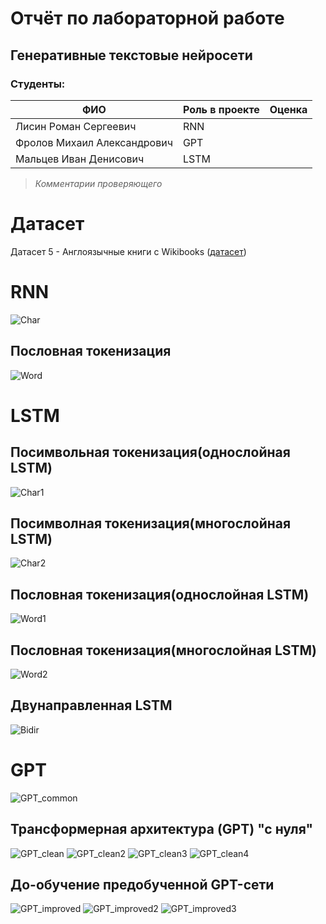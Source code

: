 # Отчёт по лабораторной работе
## Генеративные текстовые нейросети

### Студенты: 

| ФИО       | Роль в проекте                     | Оценка       |
|-----------|------------------------------------|--------------|
| Лисин Роман Сергеевич | RNN |          |
| Фролов Михаил Александрович | GPT |       |
| Мальцев Иван Денисович | LSTM |      |

> *Комментарии проверяющего*

# Датасет
Датасет 5 - Англоязычные книги с Wikibooks ([датасет](https://www.kaggle.com/datasets/dhruvildave/wikibooks-dataset))

# RNN

![Char](char_rnn.png)

## Пословная токенизация

![Word](word_rnn.png)


# LSTM

## Посимвольная токенизация(однослойная LSTM)

![Char1](one_layer_char_lstm.png)

## Посимволная токенизация(многослойная LSTM)

![Char2](multi_layer_char_lstm.png)

## Пословная токенизация(однослойная LSTM)

![Word1](one_layer_word_lstm.png)

## Пословная токенизация(многослойная LSTM)

![Word2](multi_layer_word_lstm.png)

## Двунаправленная LSTM

![Bidir](bidirectional_lstm.png)

# GPT

![GPT_common](gpt_common.png)

## Трансформерная архитектура (GPT) "с нуля"

![GPT_clean](gpt_clean1.png)
![GPT_clean2](gpt_clean2.png)
![GPT_clean3](gpt_clean3.png)
![GPT_clean4](gpt_clean4.png)

## До-обучение предобученной GPT-сети

![GPT_improved](gpt_improved.png)
![GPT_improved2](gpt_improved2.png)
![GPT_improved3](gpt_improved3.png)
